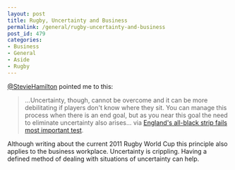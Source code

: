 ```yaml
---
layout: post
title: Rugby, Uncertainty and Business
permalink: /general/rugby-uncertainty-and-business
post_id: 479
categories:
- Business
- General
- Aside
- Rugby
---
```


[@StevieHamilton](http://twitter.com/StevieHamilton) pointed me to this:

>...Uncertainty, though, cannot be overcome and it can be more debilitating if players don't know where they sit. You can manage this process when there is an end goal, but as you near this goal the need to eliminate uncertainty also arises... via [England's all-black strip fails most important test](http://www.brisbanetimes.com.au/rugby-union/union-news/englands-allblack-strip-fails-most-important-test-20110914-1k9pm.html).

Although writing about the current 2011 Rugby World Cup this principle also applies to the business workplace. Uncertainty is crippling. Having a defined method of dealing with situations of uncertainty can help.
